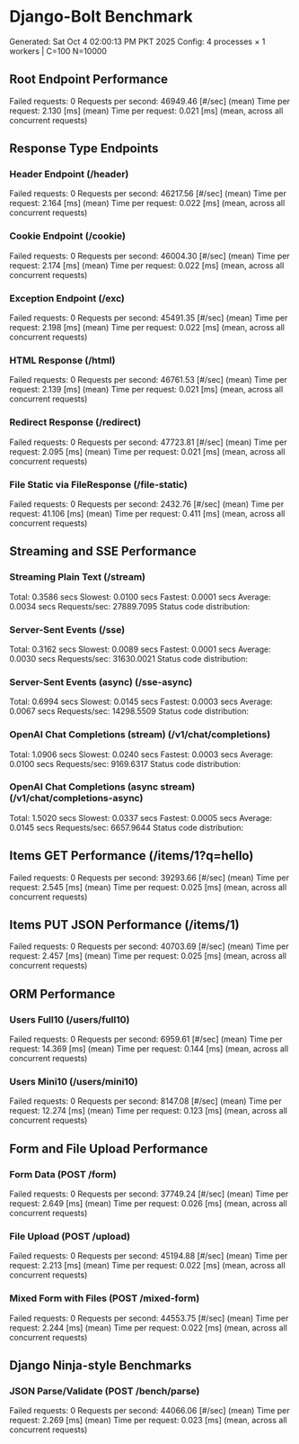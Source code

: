 # Django-Bolt Benchmark

Generated: Sat Oct 4 02:00:13 PM PKT 2025
Config: 4 processes × 1 workers | C=100 N=10000

## Root Endpoint Performance

Failed requests: 0
Requests per second: 46949.46 [#/sec] (mean)
Time per request: 2.130 [ms] (mean)
Time per request: 0.021 [ms] (mean, across all concurrent requests)

## Response Type Endpoints

### Header Endpoint (/header)

Failed requests: 0
Requests per second: 46217.56 [#/sec] (mean)
Time per request: 2.164 [ms] (mean)
Time per request: 0.022 [ms] (mean, across all concurrent requests)

### Cookie Endpoint (/cookie)

Failed requests: 0
Requests per second: 46004.30 [#/sec] (mean)
Time per request: 2.174 [ms] (mean)
Time per request: 0.022 [ms] (mean, across all concurrent requests)

### Exception Endpoint (/exc)

Failed requests: 0
Requests per second: 45491.35 [#/sec] (mean)
Time per request: 2.198 [ms] (mean)
Time per request: 0.022 [ms] (mean, across all concurrent requests)

### HTML Response (/html)

Failed requests: 0
Requests per second: 46761.53 [#/sec] (mean)
Time per request: 2.139 [ms] (mean)
Time per request: 0.021 [ms] (mean, across all concurrent requests)

### Redirect Response (/redirect)

Failed requests: 0
Requests per second: 47723.81 [#/sec] (mean)
Time per request: 2.095 [ms] (mean)
Time per request: 0.021 [ms] (mean, across all concurrent requests)

### File Static via FileResponse (/file-static)

Failed requests: 0
Requests per second: 2432.76 [#/sec] (mean)
Time per request: 41.106 [ms] (mean)
Time per request: 0.411 [ms] (mean, across all concurrent requests)

## Streaming and SSE Performance

### Streaming Plain Text (/stream)

Total: 0.3586 secs
Slowest: 0.0100 secs
Fastest: 0.0001 secs
Average: 0.0034 secs
Requests/sec: 27889.7095
Status code distribution:

### Server-Sent Events (/sse)

Total: 0.3162 secs
Slowest: 0.0089 secs
Fastest: 0.0001 secs
Average: 0.0030 secs
Requests/sec: 31630.0021
Status code distribution:

### Server-Sent Events (async) (/sse-async)

Total: 0.6994 secs
Slowest: 0.0145 secs
Fastest: 0.0003 secs
Average: 0.0067 secs
Requests/sec: 14298.5509
Status code distribution:

### OpenAI Chat Completions (stream) (/v1/chat/completions)

Total: 1.0906 secs
Slowest: 0.0240 secs
Fastest: 0.0003 secs
Average: 0.0100 secs
Requests/sec: 9169.6317
Status code distribution:

### OpenAI Chat Completions (async stream) (/v1/chat/completions-async)

Total: 1.5020 secs
Slowest: 0.0337 secs
Fastest: 0.0005 secs
Average: 0.0145 secs
Requests/sec: 6657.9644
Status code distribution:

## Items GET Performance (/items/1?q=hello)

Failed requests: 0
Requests per second: 39293.66 [#/sec] (mean)
Time per request: 2.545 [ms] (mean)
Time per request: 0.025 [ms] (mean, across all concurrent requests)

## Items PUT JSON Performance (/items/1)

Failed requests: 0
Requests per second: 40703.69 [#/sec] (mean)
Time per request: 2.457 [ms] (mean)
Time per request: 0.025 [ms] (mean, across all concurrent requests)

## ORM Performance

### Users Full10 (/users/full10)

Failed requests: 0
Requests per second: 6959.61 [#/sec] (mean)
Time per request: 14.369 [ms] (mean)
Time per request: 0.144 [ms] (mean, across all concurrent requests)

### Users Mini10 (/users/mini10)

Failed requests: 0
Requests per second: 8147.08 [#/sec] (mean)
Time per request: 12.274 [ms] (mean)
Time per request: 0.123 [ms] (mean, across all concurrent requests)

## Form and File Upload Performance

### Form Data (POST /form)

Failed requests: 0
Requests per second: 37749.24 [#/sec] (mean)
Time per request: 2.649 [ms] (mean)
Time per request: 0.026 [ms] (mean, across all concurrent requests)

### File Upload (POST /upload)

Failed requests: 0
Requests per second: 45194.88 [#/sec] (mean)
Time per request: 2.213 [ms] (mean)
Time per request: 0.022 [ms] (mean, across all concurrent requests)

### Mixed Form with Files (POST /mixed-form)

Failed requests: 0
Requests per second: 44553.75 [#/sec] (mean)
Time per request: 2.244 [ms] (mean)
Time per request: 0.022 [ms] (mean, across all concurrent requests)

## Django Ninja-style Benchmarks

### JSON Parse/Validate (POST /bench/parse)

Failed requests: 0
Requests per second: 44066.06 [#/sec] (mean)
Time per request: 2.269 [ms] (mean)
Time per request: 0.023 [ms] (mean, across all concurrent requests)
